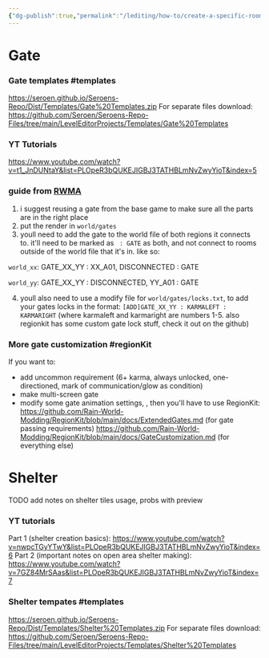 ```yaml
---
{"dg-publish":true,"permalink":"/lediting/how-to/create-a-specific-room/"}
---
```


# Gate
### Gate templates #templates
https://seroen.github.io/Seroens-Repo/Dist/Templates/Gate%20Templates.zip
For separate files download:
https://github.com/Seroen/Seroens-Repo-Files/tree/main/LevelEditorProjects/Templates/Gate%20Templates
### YT Tutorials
https://www.youtube.com/watch?v=t1_JnDUNtaY&list=PLOpeR3bQUKEJIGBJ3TATHBLmNvZwyYioT&index=5

### guide from [RWMA](https://discord.com/channels/1083481230839922688/1083485771949949019/1205579329413709876)
1. i suggest reusing a gate from the base game to make sure all the parts are in the right place
2. put the render in `world/gates`
3. youll need to add the gate to the world file of both regions it connects to. it'll need to be marked as ` : GATE` as both, and not connect to rooms outside of the world file that it's in. like so:

`world_xx`:
GATE_XX_YY : XX_A01, DISCONNECTED : GATE

`world_yy`:
GATE_XX_YY : DISCONNECTED, YY_A01 : GATE

4. youll also need to use a modify file for `world/gates/locks.txt`, to add your gates locks in the format:
`[ADD]GATE_XX_YY : KARMALEFT : KARMARIGHT` (where karmaleft and karmaright are numbers 1-5. also regionkit has some custom gate lock stuff, check it out on the github)

### More gate customization #regionKit

If you want to:
- add uncommon requirement (6+ karma, always unlocked, one-directioned, mark of communication/glow as condition)
- make multi-screen gate
- modify some gate animation settings,
, then you'll have to use RegionKit:
https://github.com/Rain-World-Modding/RegionKit/blob/main/docs/ExtendedGates.md (for gate passing requirements)
https://github.com/Rain-World-Modding/RegionKit/blob/main/docs/GateCustomization.md (for everything else)

# Shelter
TODO add notes on shelter tiles usage, probs with preview
### YT tutorials
Part 1 (shelter creation basics):
https://www.youtube.com/watch?v=nwpcTGyYTwY&list=PLOpeR3bQUKEJIGBJ3TATHBLmNvZwyYioT&index=6
Part 2 (important notes on open area shelter making):
https://www.youtube.com/watch?v=7GZ84MrSAas&list=PLOpeR3bQUKEJIGBJ3TATHBLmNvZwyYioT&index=7
### Shelter tempates #templates
https://seroen.github.io/Seroens-Repo/Dist/Templates/Shelter%20Templates.zip
For separate files download:
https://github.com/Seroen/Seroens-Repo-Files/tree/main/LevelEditorProjects/Templates/Shelter%20Templates

